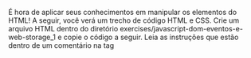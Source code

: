 É hora de aplicar seus conhecimentos em manipular os elementos do HTML!
A seguir, você verá um trecho de código HTML e CSS.
Crie um arquivo HTML dentro do diretório exercises/javascript-dom-eventos-e-web-storage_1 e copie o código a seguir.
Leia as instruções que estão dentro de um comentário na tag <script>.
Não se esqueça de fazer um commit a cada exercício!

Os exercícios se encontram dentro de index.html.
